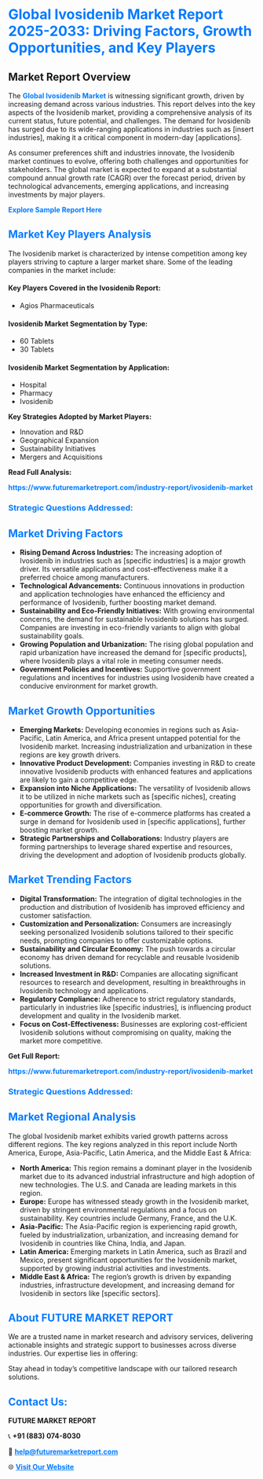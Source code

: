 <h1 style="color: #007BFF;">Global Ivosidenib Market Report 2025-2033: Driving Factors, Growth Opportunities, and Key Players</h1>

<section id="overview">
<h2>Market Report Overview</h2>
<p>The <a href="https://www.futuremarketreport.com/industry-report/ivosidenib-market" style="color: #007BFF; text-decoration: none;"><strong>Global Ivosidenib Market</strong></a> is witnessing significant growth, driven by increasing demand across various industries. This report delves into the key aspects of the Ivosidenib market, providing a comprehensive analysis of its current status, future potential, and challenges. The demand for Ivosidenib has surged due to its wide-ranging applications in industries such as [insert industries], making it a critical component in modern-day [applications].</p>
<p>As consumer preferences shift and industries innovate, the Ivosidenib market continues to evolve, offering both challenges and opportunities for stakeholders. The global market is expected to expand at a substantial compound annual growth rate (CAGR) over the forecast period, driven by technological advancements, emerging applications, and increasing investments by major players.</p>
</section>

<section id="overview">
<p><a href="https://www.futuremarketreport.com/request-sample/reportId=122732" style="color: #007BFF; text-decoration: none;"><strong>Explore Sample Report Here</strong></a></p>
</section>

<section id="key-players">
<h2 style="color: #007BFF;">Market Key Players Analysis</h2>
<p>The Ivosidenib market is characterized by intense competition among key players striving to capture a larger market share. Some of the leading companies in the market include:</p>
<h4>Key Players Covered in the Ivosidenib Report:</h4>
<ul><li>Agios Pharmaceuticals</li></ul>
<h4>Ivosidenib Market Segmentation by Type:</h4>
<ul><li>60 Tablets</li><li>30 Tablets</li></ul>

<h4>Ivosidenib Market Segmentation by Application:</h4>
<ul><li>Hospital</li><li>Pharmacy</li><li>Ivosidenib</li></ul>
<p><strong>Key Strategies Adopted by Market Players:</strong></p>
<ul>
<li>Innovation and R&D</li>
<li>Geographical Expansion</li>
<li>Sustainability Initiatives</li>
<li>Mergers and Acquisitions</li>
</ul>
</section>

<section>
<p><strong>Read Full Analysis: </strong></p><a href="https://www.futuremarketreport.com/industry-report/ivosidenib-market" style="color: #007BFF; text-decoration: none;"><strong>https://www.futuremarketreport.com/industry-report/ivosidenib-market</strong></a>
<h3 style="color: #007BFF;">Strategic Questions Addressed:</h3>
</section>

<section id="driving-factors">
<h2 style="color: #007BFF;">Market Driving Factors</h2>
<ul>
<li><strong>Rising Demand Across Industries:</strong> The increasing adoption of Ivosidenib in industries such as [specific industries] is a major growth driver. Its versatile applications and cost-effectiveness make it a preferred choice among manufacturers.</li>
<li><strong>Technological Advancements:</strong> Continuous innovations in production and application technologies have enhanced the efficiency and performance of Ivosidenib, further boosting market demand.</li>
<li><strong>Sustainability and Eco-Friendly Initiatives:</strong> With growing environmental concerns, the demand for sustainable Ivosidenib solutions has surged. Companies are investing in eco-friendly variants to align with global sustainability goals.</li>
<li><strong>Growing Population and Urbanization:</strong> The rising global population and rapid urbanization have increased the demand for [specific products], where Ivosidenib plays a vital role in meeting consumer needs.</li>
<li><strong>Government Policies and Incentives:</strong> Supportive government regulations and incentives for industries using Ivosidenib have created a conducive environment for market growth.</li>
</ul>
</section>

<section id="growth-opportunities">
<h2 style="color: #007BFF;">Market Growth Opportunities</h2>
<ul>
<li><strong>Emerging Markets:</strong> Developing economies in regions such as Asia-Pacific, Latin America, and Africa present untapped potential for the Ivosidenib market. Increasing industrialization and urbanization in these regions are key growth drivers.</li>
<li><strong>Innovative Product Development:</strong> Companies investing in R&D to create innovative Ivosidenib products with enhanced features and applications are likely to gain a competitive edge.</li>
<li><strong>Expansion into Niche Applications:</strong> The versatility of Ivosidenib allows it to be utilized in niche markets such as [specific niches], creating opportunities for growth and diversification.</li>
<li><strong>E-commerce Growth:</strong> The rise of e-commerce platforms has created a surge in demand for Ivosidenib used in [specific applications], further boosting market growth.</li>
<li><strong>Strategic Partnerships and Collaborations:</strong> Industry players are forming partnerships to leverage shared expertise and resources, driving the development and adoption of Ivosidenib products globally.</li>
</ul>
</section>

<section id="trending-factors">
<h2 style="color: #007BFF;">Market Trending Factors</h2>
<ul>
<li><strong>Digital Transformation:</strong> The integration of digital technologies in the production and distribution of Ivosidenib has improved efficiency and customer satisfaction.</li>
<li><strong>Customization and Personalization:</strong> Consumers are increasingly seeking personalized Ivosidenib solutions tailored to their specific needs, prompting companies to offer customizable options.</li>
<li><strong>Sustainability and Circular Economy:</strong> The push towards a circular economy has driven demand for recyclable and reusable Ivosidenib solutions.</li>
<li><strong>Increased Investment in R&D:</strong> Companies are allocating significant resources to research and development, resulting in breakthroughs in Ivosidenib technology and applications.</li>
<li><strong>Regulatory Compliance:</strong> Adherence to strict regulatory standards, particularly in industries like [specific industries], is influencing product development and quality in the Ivosidenib market.</li>
<li><strong>Focus on Cost-Effectiveness:</strong> Businesses are exploring cost-efficient Ivosidenib solutions without compromising on quality, making the market more competitive.</li>
</ul>
</section>

<section>
<p><strong>Get Full Report: </strong></p><a href="https://www.futuremarketreport.com/industry-report/ivosidenib-market" style="color: #007BFF; text-decoration: none;"><strong>https://www.futuremarketreport.com/industry-report/ivosidenib-market</strong></a>
<h3 style="color: #007BFF;">Strategic Questions Addressed:</h3>
</section>


<section id="regional-analysis">
<h2 style="color: #007BFF;">Market Regional Analysis</h2>
<p>The global Ivosidenib market exhibits varied growth patterns across different regions. The key regions analyzed in this report include North America, Europe, Asia-Pacific, Latin America, and the Middle East & Africa:</p>
<ul>
<li><strong>North America:</strong> This region remains a dominant player in the Ivosidenib market due to its advanced industrial infrastructure and high adoption of new technologies. The U.S. and Canada are leading markets in this region.</li>
<li><strong>Europe:</strong> Europe has witnessed steady growth in the Ivosidenib market, driven by stringent environmental regulations and a focus on sustainability. Key countries include Germany, France, and the U.K.</li>
<li><strong>Asia-Pacific:</strong> The Asia-Pacific region is experiencing rapid growth, fueled by industrialization, urbanization, and increasing demand for Ivosidenib in countries like China, India, and Japan.</li>
<li><strong>Latin America:</strong> Emerging markets in Latin America, such as Brazil and Mexico, present significant opportunities for the Ivosidenib market, supported by growing industrial activities and investments.</li>
<li><strong>Middle East & Africa:</strong> The region’s growth is driven by expanding industries, infrastructure development, and increasing demand for Ivosidenib in sectors like [specific sectors].</li>
</ul>
</section>

<footer>
<h2 style="color: #007BFF;">About FUTURE MARKET REPORT</h2>
<p>We are a trusted name in market research and advisory services, delivering actionable insights and strategic support to businesses across diverse industries. Our expertise lies in offering:</p>

<p>Stay ahead in today’s competitive landscape with our tailored research solutions.</p>

<h2 style="color: #007BFF;">Contact Us:</h2>
<p><strong>FUTURE MARKET REPORT</strong></p>
<p>📞 <strong>+91 (883) 074-8030</strong></p>
<p>📧 <strong><a href="mailto:help@futuremarketreport.com" style="color: #007BFF;">help@futuremarketreport.com</a></strong></p>
<p>🌐 <strong><a href="https://www.futuremarketreport.com/" style="color: #007BFF;">Visit Our Website</a></strong></p>
</footer>